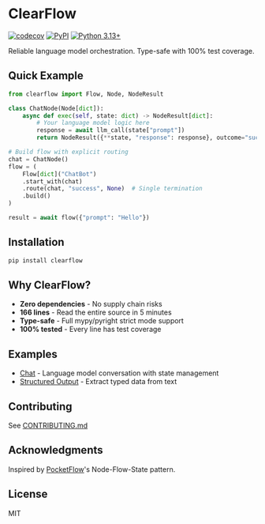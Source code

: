# ClearFlow

[![codecov](https://codecov.io/gh/consent-ai/ClearFlow/graph/badge.svg?token=29YHLHUXN3)](https://codecov.io/gh/consent-ai/ClearFlow)
[![PyPI](https://badge.fury.io/py/clearflow.svg)](https://pypi.org/project/clearflow/)
[![Python 3.13+](https://img.shields.io/badge/python-3.13+-blue.svg)](https://www.python.org/downloads/)

Reliable language model orchestration. Type-safe with 100% test coverage.

## Quick Example

```python
from clearflow import Flow, Node, NodeResult

class ChatNode(Node[dict]):
    async def exec(self, state: dict) -> NodeResult[dict]:
        # Your language model logic here
        response = await llm_call(state["prompt"])
        return NodeResult({**state, "response": response}, outcome="success")

# Build flow with explicit routing
chat = ChatNode()
flow = (
    Flow[dict]("ChatBot")
    .start_with(chat)
    .route(chat, "success", None)  # Single termination
    .build()
)

result = await flow({"prompt": "Hello"})
```

## Installation

```bash
pip install clearflow
```

## Why ClearFlow?

- **Zero dependencies** - No supply chain risks
- **166 lines** - Read the entire source in 5 minutes
- **Type-safe** - Full mypy/pyright strict mode support
- **100% tested** - Every line has test coverage

## Examples

- [Chat](examples/chat/) - Language model conversation with state management
- [Structured Output](examples/structured_output/) - Extract typed data from text

## Contributing

See [CONTRIBUTING.md](CONTRIBUTING.md)

## Acknowledgments

Inspired by [PocketFlow](https://github.com/The-Pocket/PocketFlow)'s Node-Flow-State pattern.

## License

MIT